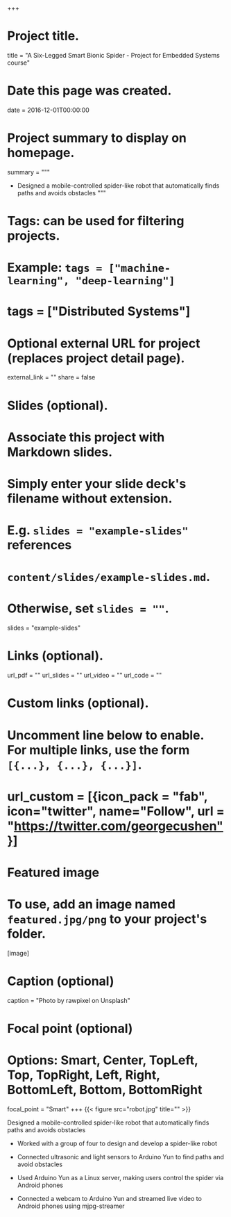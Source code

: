 +++
# Project title.
title = "A Six-Legged Smart Bionic Spider - Project for Embedded Systems course"

# Date this page was created.
date = 2016-12-01T00:00:00

# Project summary to display on homepage.
summary = """
- Designed a mobile-controlled spider-like robot that automatically finds paths and avoids obstacles
"""

# Tags: can be used for filtering projects.
# Example: `tags = ["machine-learning", "deep-learning"]`
# tags = ["Distributed Systems"]

# Optional external URL for project (replaces project detail page).
external_link = ""
share = false

# Slides (optional).
#   Associate this project with Markdown slides.
#   Simply enter your slide deck's filename without extension.
#   E.g. `slides = "example-slides"` references 
#   `content/slides/example-slides.md`.
#   Otherwise, set `slides = ""`.
slides = "example-slides"

# Links (optional).
url_pdf = ""
url_slides = ""
url_video = ""
url_code = ""

# Custom links (optional).
#   Uncomment line below to enable. For multiple links, use the form `[{...}, {...}, {...}]`.
# url_custom = [{icon_pack = "fab", icon="twitter", name="Follow", url = "https://twitter.com/georgecushen"}]

# Featured image
# To use, add an image named `featured.jpg/png` to your project's folder. 
[image]
  # Caption (optional)
  caption = "Photo by rawpixel on Unsplash"
  
  # Focal point (optional)
  # Options: Smart, Center, TopLeft, Top, TopRight, Left, Right, BottomLeft, Bottom, BottomRight
  focal_point = "Smart"
+++
{{< figure src="robot.jpg" title="" >}}

Designed a mobile-controlled spider-like robot that automatically finds paths and avoids obstacles

- Worked with a group of four to design and develop a spider-like robot

- Connected ultrasonic and light sensors to Arduino Yun to find paths and avoid obstacles

- Used Arduino Yun as a Linux server, making users control the spider via Android phones

- Connected a webcam to Arduino Yun and streamed live video to Android phones using mjpg-streamer
